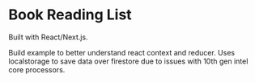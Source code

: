 # Book Reading List

Built with React/Next.js.

Build example to better understand react context and reducer. Uses localstorage to save data over firestore due to issues with 10th gen intel core processors.
